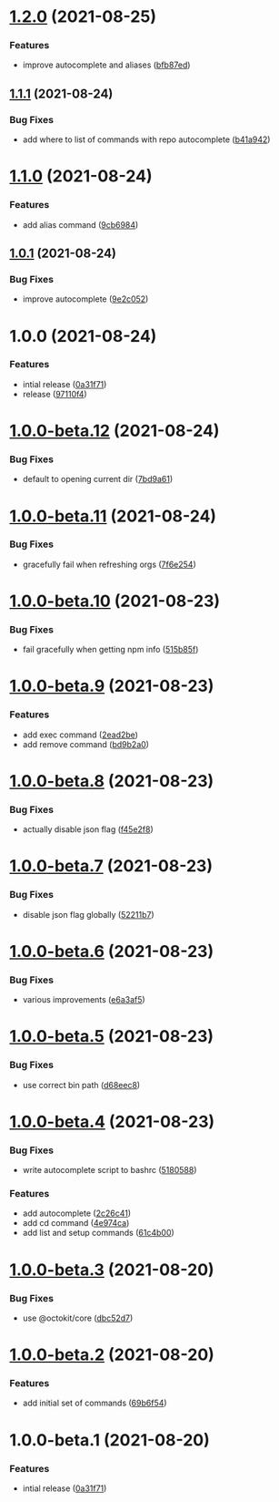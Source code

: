 # [1.2.0](https://github.com/mdonnalley/multiple-package-manager/compare/v1.1.1...v1.2.0) (2021-08-25)


### Features

* improve autocomplete and aliases ([bfb87ed](https://github.com/mdonnalley/multiple-package-manager/commit/bfb87edce36e3a50177a85a8fcbabaa38c09ed77))

## [1.1.1](https://github.com/mdonnalley/multiple-package-manager/compare/v1.1.0...v1.1.1) (2021-08-24)


### Bug Fixes

* add where to list of commands with repo autocomplete ([b41a942](https://github.com/mdonnalley/multiple-package-manager/commit/b41a9428bd58176709b27b5ceac9838a68f9773e))

# [1.1.0](https://github.com/mdonnalley/multiple-package-manager/compare/v1.0.1...v1.1.0) (2021-08-24)


### Features

* add alias command ([9cb6984](https://github.com/mdonnalley/multiple-package-manager/commit/9cb6984c7420e9711d5b86a4be2ca063734b92dc))

## [1.0.1](https://github.com/mdonnalley/multiple-package-manager/compare/v1.0.0...v1.0.1) (2021-08-24)


### Bug Fixes

* improve autocomplete ([9e2c052](https://github.com/mdonnalley/multiple-package-manager/commit/9e2c052524b84e3f75c78343f4b5b6fa87a6e348))

# 1.0.0 (2021-08-24)


### Features

* intial release ([0a31f71](https://github.com/mdonnalley/multiple-package-manager/commit/0a31f7156fd846f8cd5007591a3597fd724812ac))
* release ([97110f4](https://github.com/mdonnalley/multiple-package-manager/commit/97110f4f9b30968e64260639e4a886aaa871f7f0))

# [1.0.0-beta.12](https://github.com/mdonnalley/multiple-package-manager/compare/v1.0.0-beta.11...v1.0.0-beta.12) (2021-08-24)


### Bug Fixes

* default to opening current dir ([7bd9a61](https://github.com/mdonnalley/multiple-package-manager/commit/7bd9a6109af1530ac4e7ccd06e6752206d310262))

# [1.0.0-beta.11](https://github.com/mdonnalley/multiple-package-manager/compare/v1.0.0-beta.10...v1.0.0-beta.11) (2021-08-24)


### Bug Fixes

* gracefully fail when refreshing orgs ([7f6e254](https://github.com/mdonnalley/multiple-package-manager/commit/7f6e2549208572fcb72bc88311136c701551c764))

# [1.0.0-beta.10](https://github.com/mdonnalley/multiple-package-manager/compare/v1.0.0-beta.9...v1.0.0-beta.10) (2021-08-23)


### Bug Fixes

* fail gracefully when getting npm info ([515b85f](https://github.com/mdonnalley/multiple-package-manager/commit/515b85f518da47feba6d4cb2b3bbd0f271c731c1))

# [1.0.0-beta.9](https://github.com/mdonnalley/multiple-package-manager/compare/v1.0.0-beta.8...v1.0.0-beta.9) (2021-08-23)


### Features

* add exec command ([2ead2be](https://github.com/mdonnalley/multiple-package-manager/commit/2ead2be5a4304c90c403cdd7ca1304d95835aafc))
* add remove command ([bd9b2a0](https://github.com/mdonnalley/multiple-package-manager/commit/bd9b2a050c28bafc7c623faed7d564c8d1b26809))

# [1.0.0-beta.8](https://github.com/mdonnalley/multiple-package-manager/compare/v1.0.0-beta.7...v1.0.0-beta.8) (2021-08-23)


### Bug Fixes

* actually disable json flag ([f45e2f8](https://github.com/mdonnalley/multiple-package-manager/commit/f45e2f805be92357b13b901d44f61f65a83fee03))

# [1.0.0-beta.7](https://github.com/mdonnalley/multiple-package-manager/compare/v1.0.0-beta.6...v1.0.0-beta.7) (2021-08-23)


### Bug Fixes

* disable json flag globally ([52211b7](https://github.com/mdonnalley/multiple-package-manager/commit/52211b7976f19672fc3c688fab7dc7a39da185a3))

# [1.0.0-beta.6](https://github.com/mdonnalley/multiple-package-manager/compare/v1.0.0-beta.5...v1.0.0-beta.6) (2021-08-23)


### Bug Fixes

* various improvements ([e6a3af5](https://github.com/mdonnalley/multiple-package-manager/commit/e6a3af5c12db9065f97fcd775341a04afd78573b))

# [1.0.0-beta.5](https://github.com/mdonnalley/multiple-package-manager/compare/v1.0.0-beta.4...v1.0.0-beta.5) (2021-08-23)


### Bug Fixes

* use correct bin path ([d68eec8](https://github.com/mdonnalley/multiple-package-manager/commit/d68eec80014f00dbae8aec5fc562ae59008ec0ed))

# [1.0.0-beta.4](https://github.com/mdonnalley/multiple-package-manager/compare/v1.0.0-beta.3...v1.0.0-beta.4) (2021-08-23)


### Bug Fixes

* write autocomplete script to bashrc ([5180588](https://github.com/mdonnalley/multiple-package-manager/commit/5180588a88bb331f3eaf7a213381f53b4efceafc))


### Features

* add autocomplete ([2c26c41](https://github.com/mdonnalley/multiple-package-manager/commit/2c26c411b35db66ebdedad1dac443c1eebf200fe))
* add cd command ([4e974ca](https://github.com/mdonnalley/multiple-package-manager/commit/4e974ca2ab3b0e7e30086482746763949a68a38d))
* add list and setup commands ([61c4b00](https://github.com/mdonnalley/multiple-package-manager/commit/61c4b009a0134a037952488d94d0042874d5e78e))

# [1.0.0-beta.3](https://github.com/mdonnalley/multiple-package-manager/compare/v1.0.0-beta.2...v1.0.0-beta.3) (2021-08-20)

### Bug Fixes

- use @octokit/core ([dbc52d7](https://github.com/mdonnalley/multiple-package-manager/commit/dbc52d733881e8758884c7ad4efea58bcff9a1b4))

# [1.0.0-beta.2](https://github.com/mdonnalley/multiple-package-manager/compare/v1.0.0-beta.1...v1.0.0-beta.2) (2021-08-20)

### Features

- add initial set of commands ([69b6f54](https://github.com/mdonnalley/multiple-package-manager/commit/69b6f5496952bc71ce43def76ff2b425077d9c13))

# 1.0.0-beta.1 (2021-08-20)

### Features

- intial release ([0a31f71](https://github.com/mdonnalley/multiple-package-manager/commit/0a31f7156fd846f8cd5007591a3597fd724812ac))
